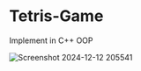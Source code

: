 # Tetris-Game


Implement in C++ OOP

![Screenshot 2024-12-12 205541](https://github.com/user-attachments/assets/45f4d259-dbf6-489f-9db2-4e1e18a06e25)

